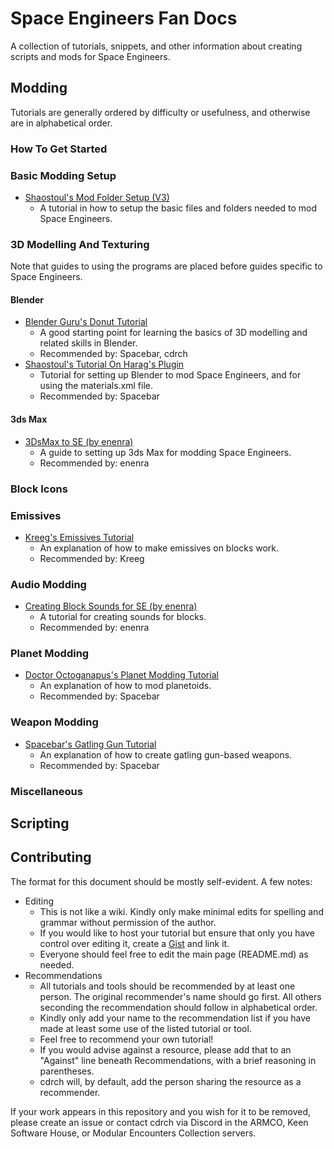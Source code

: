 # Space Engineers Fan Docs
A collection of tutorials, snippets, and other information about creating scripts and mods for Space Engineers.

## Modding
Tutorials are generally ordered by difficulty or usefulness, and otherwise are in alphabetical order.

### How To Get Started

### Basic Modding Setup
- [Shaostoul's Mod Folder Setup (V3)](https://www.youtube.com/watch?v=najofqN1XIs)
    - A tutorial in how to setup the basic files and folders needed to mod Space Engineers.

### 3D Modelling And Texturing
Note that guides to using the programs are placed before guides specific to Space Engineers.

#### Blender

- [Blender Guru's Donut Tutorial](https://www.youtube.com/watch?v=JYj6e-72RDs)
    - A good starting point for learning the basics of 3D modelling and related skills in Blender.
    - Recommended by: Spacebar, cdrch
- [Shaostoul's Tutorial On Harag's Plugin](https://www.youtube.com/watch?v=XjBDBs3wbbw)
    - Tutorial for setting up Blender to mod Space Engineers, and for using the materials.xml file.
    - Recommended by: Spacebar

#### 3ds Max
- [3DsMax to SE (by enenra)](https://gist.github.com/enenra/d9758dc06f3ff83cde10ccf168ddb918)
    - A guide to setting up 3ds Max for modding Space Engineers.
    - Recommended by: enenra

### Block Icons

### Emissives
- [Kreeg's Emissives Tutorial](tutorials/emissives-kreeg.md)
    - An explanation of how to make emissives on blocks work.
    - Recommended by: Kreeg

### Audio Modding
- [Creating Block Sounds for SE (by enenra)](https://gist.github.com/enenra/a6024d4e62311409236336190c0095ad)
    - A tutorial for creating sounds for blocks.
    - Recommended by: enenra

### Planet Modding
- [Doctor Octoganapus's Planet Modding Tutorial](https://www.youtube.com/watch?v=UA4P3I0aYOg)
    - An explanation of how to mod planetoids.
    - Recommended by: Spacebar

### Weapon Modding
- [Spacebar's Gatling Gun Tutorial](tutorials/tutorial-on-gats-spacebar.md)
    - An explanation of how to create gatling gun-based weapons.
    - Recommended by: Spacebar

### Miscellaneous

## Scripting

## Contributing

The format for this document should be mostly self-evident. A few notes:
- Editing
    - This is not like a wiki. Kindly only make minimal edits for spelling and grammar without permission of the author.
    - If you would like to host your tutorial but ensure that only you have control over editing it, create a [Gist](http://gist.github.com) and link it.
    - Everyone should feel free to edit the main page (README.md) as needed.
- Recommendations
    - All tutorials and tools should be recommended by at least one person. The original recommender's name should go first. All others seconding the recommendation should follow in alphabetical order.
    - Kindly only add your name to the recommendation list if you have made at least some use of the listed tutorial or tool.
    - Feel free to recommend your own tutorial!
    - If you would advise against a resource, please add that to an "Against" line beneath Recommendations, with a brief reasoning in parentheses.
    - cdrch will, by default, add the person sharing the resource as a recommender.

If your work appears in this repository and you wish for it to be removed, please create an issue or contact cdrch via Discord in the ARMCO, Keen Software House, or Modular Encounters Collection servers.
